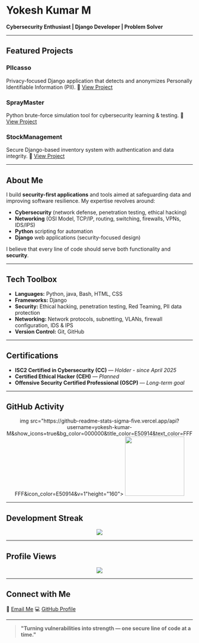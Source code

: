 # Yokesh Kumar M

**Cybersecurity Enthusiast | Django Developer | Problem Solver**

---

## Featured Projects 

### PIIcasso

Privacy-focused Django application that detects and anonymizes Personally Identifiable Information (PII).
🔗 [View Project](https://github.com/yokesh-kumar-M/PIIcasso)

### SprayMaster

Python brute-force simulation tool for cybersecurity learning & testing.
🔗 [View Project](https://github.com/yokesh-kumar-M/SprayMaster)

### StockManagement

Secure Django-based inventory system with authentication and data integrity.
🔗 [View Project](https://github.com/yokesh-kumar-M/stockmanagement)

---

## About Me

I build **security-first applications** and tools aimed at safeguarding data and improving software resilience.
My expertise revolves around:

* **Cybersecurity** (network defense, penetration testing, ethical hacking)
* **Networking** (OSI Model, TCP/IP, routing, switching, firewalls, VPNs, IDS/IPS)
* **Python** scripting for automation
* **Django** web applications (security-focused design)

I believe that every line of code should serve both functionality and **security**.

---

## Tech Toolbox

* **Languages:** Python, java, Bash, HTML, CSS
* **Frameworks:** Django
* **Security:** Ethical hacking, penetration testing, Red Teaming, PII data protection
* **Networking:** Network protocols, subnetting, VLANs, firewall configuration, IDS & IPS
* **Version Control:** Git, GitHub

---

## Certifications

* **ISC2 Certified in Cybersecurity (CC)** — *Holder - since April 2025*
* **Certified Ethical Hacker (CEH)** — *Planned*
* **Offensive Security Certified Professional (OSCP)** — *Long-term goal*

---

## GitHub Activity

<p align="center">
img src="https://github-readme-stats-sigma-five.vercel.app/api?username=yokesh-kumar-M&show_icons=true&bg_color=000000&title_color=E50914&text_color=FFFFFF&icon_color=E50914&v=1"height="160">
 <img src="https://github-readme-stats-sigma-five.vercel.app/api/top-langs/?username=yokesh-kumar-M&layout=compact&bg_color=000000&title_color=E50914&text_color=FFFFFF&v=1" height="160">
</p>

---

## Development Streak

<p align="center">
  <img src="https://nirzak-streak-stats.vercel.app/?user=yokesh-kumar-M&theme=dark&background=000000&stroke=E50914&ring=E50914&fire=E50914&currStreakLabel=E50914">
</p>

---

## Profile Views

<p align="center">
  <img src="https://komarev.com/ghpvc/?username=yokesh-kumar-M&color=E50914&style=for-the-badge">
</p>

---

## Connect with Me

📧 [Email Me](mailto:yokeshkumar1704@gmail.com)
💻 [GitHub Profile](https://github.com/yokesh-kumar-M)

---

> **"Turning vulnerabilities into strength — one secure line of code at a time."**
